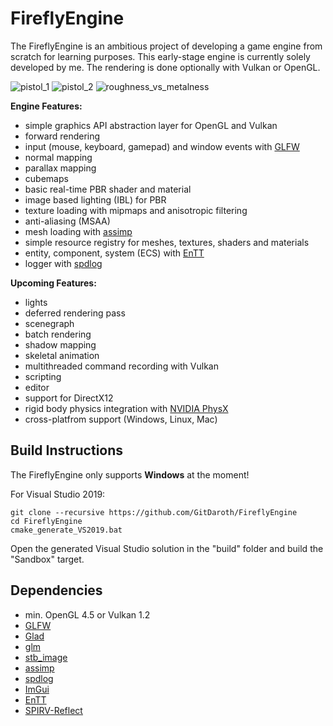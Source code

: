 # FireflyEngine

The FireflyEngine is an ambitious project of developing a game engine from scratch for learning purposes. This early-stage engine is currently solely developed by me. The rendering is done optionally with Vulkan or OpenGL.

![pistol_1](/showcase/pistol_1.gif)
![pistol_2](/showcase/pistol_2.gif)
![roughness_vs_metalness](/showcase/roughness_vs_metalness.gif)

**Engine Features:**
- simple graphics API abstraction layer for OpenGL and Vulkan
- forward rendering
- input (mouse, keyboard, gamepad) and window events with [GLFW](https://github.com/glfw/glfw)
- normal mapping
- parallax mapping
- cubemaps
- basic real-time PBR shader and material
- image based lighting (IBL) for PBR
- texture loading with mipmaps and anisotropic filtering
- anti-aliasing (MSAA)
- mesh loading with [assimp](https://github.com/assimp/assimp)
- simple resource registry for meshes, textures, shaders and materials
- entity, component, system (ECS) with [EnTT](https://github.com/skypjack/entt)
- logger with [spdlog](https://github.com/gabime/spdlog)

**Upcoming Features:**
- lights
- deferred rendering pass
- scenegraph
- batch rendering
- shadow mapping
- skeletal animation
- multithreaded command recording with Vulkan
- scripting
- editor
- support for DirectX12
- rigid body physics integration with [NVIDIA PhysX](https://github.com/NVIDIAGameWorks/PhysX)
- cross-platfrom support (Windows, Linux, Mac)

## Build Instructions
The FireflyEngine only supports **Windows** at the moment!

For Visual Studio 2019:
```
git clone --recursive https://github.com/GitDaroth/FireflyEngine
cd FireflyEngine
cmake_generate_VS2019.bat
```
Open the generated Visual Studio solution in the "build" folder and build the "Sandbox" target.

## Dependencies
- min. OpenGL 4.5 or Vulkan 1.2
- [GLFW](https://github.com/glfw/glfw)
- [Glad](https://glad.dav1d.de)
- [glm](https://github.com/g-truc/glm)
- [stb_image](https://github.com/nothings/stb)
- [assimp](https://github.com/assimp/assimp)
- [spdlog](https://github.com/gabime/spdlog)
- [ImGui](https://github.com/ocornut/imgui)
- [EnTT](https://github.com/skypjack/entt)
- [SPIRV-Reflect](https://github.com/KhronosGroup/SPIRV-Reflect)